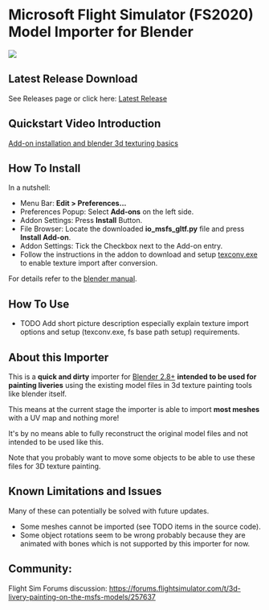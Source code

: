 # Microsoft Flight Simulator (FS2020) Model Importer for Blender
![](https://i.imgur.com/zxj4pZC.jpg)

## Latest Release Download
See Releases page or click here: [Latest Release](https://github.com/bestdani/msfs2blend/releases/download/v0.1.1/io_msfs_gltf.py)

## Quickstart Video Introduction
[Add-on installation and blender 3d texturing basics](https://youtu.be/SZCe_x-V9co)

## How To Install
In a nutshell:
* Menu Bar: **Edit > Preferences...**
* Preferences Popup: Select **Add-ons** on the left side.
* Addon Settings: Press **Install** Button.
* File Browser: Locate the downloaded **io_msfs_gltf.py** file and press **Install Add-on**.
* Addon Settings: Tick the Checkbox next to the Add-on entry.
* Follow the instructions in the addon to download and setup [texconv.exe](https://github.com/microsoft/DirectXTex/releases) to enable texture import after conversion.

For details refer to the [blender manual](https://docs.blender.org/manual/en/latest/editors/preferences/addons.html#rd-party-add-ons).

## How To Use
* TODO Add short picture description especially explain texture import options and setup (texconv.exe, fs base path setup) requirements.

## About this Importer
This is a **quick and dirty** importer for [Blender 2.8+](https://blender.org) **intended to be used for painting liveries** using the existing model files in 3d texture painting tools like blender itself.

This means at the current stage the importer is able to import **most meshes** with a UV map and nothing more!

It's by no means able to fully reconstruct the original model files and not intended to be used like this.

Note that you probably want to move some objects to be able to use these files for 3D texture painting.

##  Known Limitations and Issues
Many of these can potentially be solved with future updates.
* Some meshes cannot be imported (see TODO items in the source code).
* Some object rotations seem to be wrong probably because they are animated with bones which is not supported by this importer for now.

## Community:
Flight Sim Forums discussion: https://forums.flightsimulator.com/t/3d-livery-painting-on-the-msfs-models/257637
